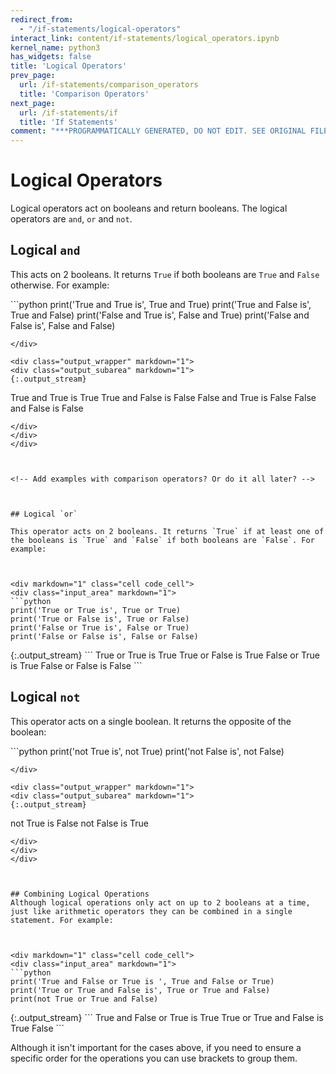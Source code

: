```yaml
---
redirect_from:
  - "/if-statements/logical-operators"
interact_link: content/if-statements/logical_operators.ipynb
kernel_name: python3
has_widgets: false
title: 'Logical Operators'
prev_page:
  url: /if-statements/comparison_operators
  title: 'Comparison Operators'
next_page:
  url: /if-statements/if
  title: 'If Statements'
comment: "***PROGRAMMATICALLY GENERATED, DO NOT EDIT. SEE ORIGINAL FILES IN /content***"
---
```

# Logical Operators

Logical operators act on booleans and return booleans. The logical operators are `and`, `or` and `not`. 

<!--- Maybe mention bitwise operations? Python doesn't expose these in the Standard Library afaik, but just so that they are aware of the difference -->



## Logical `and`



This acts on 2 booleans. It returns `True` if both booleans are `True` and `False` otherwise. For example:



<div markdown="1" class="cell code_cell">
<div class="input_area" markdown="1">
```python
print('True and True is', True and True)
print('True and False is', True and False)
print('False and True is', False and True)
print('False and False is', False and False)

```
</div>

<div class="output_wrapper" markdown="1">
<div class="output_subarea" markdown="1">
{:.output_stream}
```
True and True is True
True and False is False
False and True is False
False and False is False
```
</div>
</div>
</div>



<!-- Add examples with comparison operators? Or do it all later? -->



## Logical `or`

This operator acts on 2 booleans. It returns `True` if at least one of the booleans is `True` and `False` if both booleans are `False`. For example:



<div markdown="1" class="cell code_cell">
<div class="input_area" markdown="1">
```python
print('True or True is', True or True)
print('True or False is', True or False)
print('False or True is', False or True)
print('False or False is', False or False)

```
</div>

<div class="output_wrapper" markdown="1">
<div class="output_subarea" markdown="1">
{:.output_stream}
```
True or True is True
True or False is True
False or True is True
False or False is False
```
</div>
</div>
</div>



## Logical `not`
This operator acts on a single boolean. It returns the opposite of the boolean:



<div markdown="1" class="cell code_cell">
<div class="input_area" markdown="1">
```python
print('not True is', not True)
print('not False is', not False)

```
</div>

<div class="output_wrapper" markdown="1">
<div class="output_subarea" markdown="1">
{:.output_stream}
```
not True is False
not False is True
```
</div>
</div>
</div>



## Combining Logical Operations
Although logical operations only act on up to 2 booleans at a time, just like arithmetic operators they can be combined in a single statement. For example:



<div markdown="1" class="cell code_cell">
<div class="input_area" markdown="1">
```python
print('True and False or True is ', True and False or True)
print('True or True and False is', True or True and False)
print(not True or True and False)

```
</div>

<div class="output_wrapper" markdown="1">
<div class="output_subarea" markdown="1">
{:.output_stream}
```
True and False or True is  True
True or True and False is True
False
```
</div>
</div>
</div>



<!---The order in which the logical operators are executed if no brackets are used is: `not`, `and`, `or`.

If you want to control the order in which the operators execute you can use brackets: --->



Although it isn't important for the cases above, if you need to ensure a specific order for the operations you can use brackets to group them.

